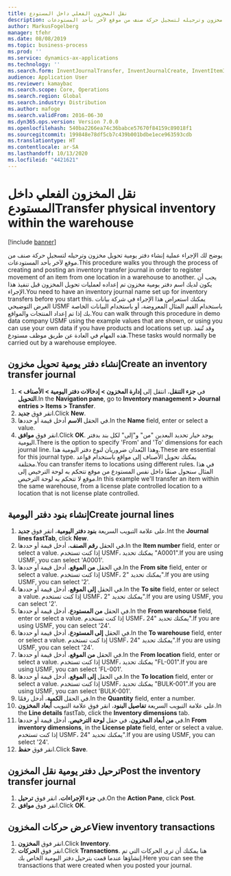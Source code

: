 ```yaml
---
title: نقل المخزون الفعلي داخل المستودع
description: يوضح لك الإجراء عملية إنشاء دفتر يومية تحويل مخزون وترحيله لتسجيل حركة صنف من موقع لآخر بأحد المستودعات.
author: MarkusFogelberg
manager: tfehr
ms.date: 08/08/2019
ms.topic: business-process
ms.prod: ''
ms.service: dynamics-ax-applications
ms.technology: ''
ms.search.form: InventJournalTransfer, InventJournalCreate, InventItemIdLookupSimple, InventLocationIdLookup, WMSLocationIdLookup, InventTrans
audience: Application User
ms.reviewer: kamaybac
ms.search.scope: Core, Operations
ms.search.region: Global
ms.search.industry: Distribution
ms.author: mafoge
ms.search.validFrom: 2016-06-30
ms.dyn365.ops.version: Version 7.0.0
ms.openlocfilehash: 540ba2266ea74c36babce57670f84159c89018f1
ms.sourcegitcommit: 199848e78df5cb7c439b001bdbe1ece963593cdb
ms.translationtype: HT
ms.contentlocale: ar-SA
ms.lasthandoff: 10/13/2020
ms.locfileid: "4421621"
---
```

# <a name="transfer-physical-inventory-within-the-warehouse"></a><span data-ttu-id="8caf4-103">نقل المخزون الفعلي داخل المستودع</span><span class="sxs-lookup"><span data-stu-id="8caf4-103">Transfer physical inventory within the warehouse</span></span>

[!include [banner](../../includes/banner.md)]

<span data-ttu-id="8caf4-104">يوضح لك الإجراء عملية إنشاء دفتر يومية تحويل مخزون وترحيله لتسجيل حركة صنف من موقع لآخر بأحد المستودعات.</span><span class="sxs-lookup"><span data-stu-id="8caf4-104">This procedure walks you through the process of creating and posting an inventory transfer journal in order to register movement of an item from one location in a warehouse to another.</span></span> <span data-ttu-id="8caf4-105">يجب أن يكون لديك اسم دفتر يومية مخزون تم إعداده لعمليات تحويل المخزون قبل تنفيذ هذا الإجراء.</span><span class="sxs-lookup"><span data-stu-id="8caf4-105">You need to have an inventory journal name set up for inventory transfers before you start this.</span></span> <span data-ttu-id="8caf4-106">يمكنك استعراض هذا الإجراء في شركة بيانات العرض التوضيحي USMF باستخدام القيم المثال المعروضة، أو باستخدام البيانات الخاصة بك إذا تم إعداد المنتجات والمواقع.</span><span class="sxs-lookup"><span data-stu-id="8caf4-106">You can walk through this procedure in demo data company USMF using the example values that are shown, or using you can use your own data if you have products and locations set up.</span></span> <span data-ttu-id="8caf4-107">وقد تُنفذ هذه المهام في العادة عن طريق موظف مستودع.</span><span class="sxs-lookup"><span data-stu-id="8caf4-107">These tasks would normally be carried out by a warehouse employee.</span></span>


## <a name="create-an-inventory-transfer-journal"></a><span data-ttu-id="8caf4-108">إنشاء دفتر يومية تحويل مخزون</span><span class="sxs-lookup"><span data-stu-id="8caf4-108">Create an inventory transfer journal</span></span>
1. <span data-ttu-id="8caf4-109">في **جزء التنقل**، انتقل إلى **إدارة المخزون > إدخالات دفتر اليومية > الأصناف > التحويل**.</span><span class="sxs-lookup"><span data-stu-id="8caf4-109">In the **Navigation pane**, go to **Inventory management > Journal entries > Items > Transfer**.</span></span>
2. <span data-ttu-id="8caf4-110">انقر فوق **جديد**.</span><span class="sxs-lookup"><span data-stu-id="8caf4-110">Click **New**.</span></span>
3. <span data-ttu-id="8caf4-111">في الحقل **الاسم** أدخل قيمة أو حددها.</span><span class="sxs-lookup"><span data-stu-id="8caf4-111">In the **Name** field, enter or select a value.</span></span>
4. <span data-ttu-id="8caf4-112">انقر فوق **موافق**.</span><span class="sxs-lookup"><span data-stu-id="8caf4-112">Click **OK**.</span></span> <span data-ttu-id="8caf4-113">يوجد خيار تحديد البعدين "من" و"إلى" لكل بند بدفتر اليومية.</span><span class="sxs-lookup"><span data-stu-id="8caf4-113">There is the option to specify 'From' and 'To' dimensions for each journal line.</span></span> <span data-ttu-id="8caf4-114">وهذا البُعدان ضروريان لنوع دفتر اليومية هذا.</span><span class="sxs-lookup"><span data-stu-id="8caf4-114">These are essential for this journal type.</span></span> <span data-ttu-id="8caf4-115">يمكنك تحويل الأصناف إلى مواقع باستخدام قواعد مختلفة.</span><span class="sxs-lookup"><span data-stu-id="8caf4-115">You can transfer items to locations using different rules.</span></span> <span data-ttu-id="8caf4-116">في هذا المثال سنحول صنفًا داخل نفس المستودع من موقع تتحكم به لوحة الترخيص إلى موقع لا تتحكم به لوحة الترخيص.</span><span class="sxs-lookup"><span data-stu-id="8caf4-116">In this example we'll transfer an item within the same warehouse, from a license plate controlled location to a location that is not license plate controlled.</span></span>   

## <a name="create-journal-lines"></a><span data-ttu-id="8caf4-117">إنشاء بنود دفتر اليومية</span><span class="sxs-lookup"><span data-stu-id="8caf4-117">Create journal lines</span></span>
1. <span data-ttu-id="8caf4-118">على علامة التبويب السريعة **بنود دفتر اليومية**، انقر فوق **جديد**.</span><span class="sxs-lookup"><span data-stu-id="8caf4-118">Int the **Journal lines fastTab**, click **New**.</span></span>
2. <span data-ttu-id="8caf4-119">في الحقل **رقم الصنف**، أدخل قيمة أو حددها.</span><span class="sxs-lookup"><span data-stu-id="8caf4-119">In the **Item number** field, enter or select a value.</span></span> <span data-ttu-id="8caf4-120">إذا كنت تستخدم USMF، يمكنك تحديد "A0001".</span><span class="sxs-lookup"><span data-stu-id="8caf4-120">If you are using USMF, you can select 'A0001'.</span></span>  
3. <span data-ttu-id="8caf4-121">في الحقل **من الموقع**، أدخل قيمة أو حددها.</span><span class="sxs-lookup"><span data-stu-id="8caf4-121">In the **From site** field, enter or select a value.</span></span> <span data-ttu-id="8caf4-122">إذا كنت تستخدم USMF، يمكنك تحديد "2".</span><span class="sxs-lookup"><span data-stu-id="8caf4-122">If you are using USMF, you can select '2'.</span></span>  
4. <span data-ttu-id="8caf4-123">في الحقل **إلى الموقع**، أدخل قيمة أو حددها.</span><span class="sxs-lookup"><span data-stu-id="8caf4-123">In the **To site** field, enter or select a value.</span></span> <span data-ttu-id="8caf4-124">إذا كنت تستخدم USMF، يمكنك تحديد "2".</span><span class="sxs-lookup"><span data-stu-id="8caf4-124">If you are using USMF, you can select '2'.</span></span>  
5. <span data-ttu-id="8caf4-125">في الحقل **من المستودع**، أدخل قيمة أو حددها.</span><span class="sxs-lookup"><span data-stu-id="8caf4-125">In the **From warehouse** field, enter or select a value.</span></span> <span data-ttu-id="8caf4-126">إذا كنت تستخدم USMF، يمكنك تحديد "24".</span><span class="sxs-lookup"><span data-stu-id="8caf4-126">If you are using USMF, you can select '24'.</span></span>  
6. <span data-ttu-id="8caf4-127">في الحقل **إلى المستودع**، أدخل قيمة أو حددها.</span><span class="sxs-lookup"><span data-stu-id="8caf4-127">In the **To warehouse** field, enter or select a value.</span></span> <span data-ttu-id="8caf4-128">إذا كنت تستخدم USMF، يمكنك تحديد "24".</span><span class="sxs-lookup"><span data-stu-id="8caf4-128">If you are using USMF, you can select '24'.</span></span>  
7. <span data-ttu-id="8caf4-129">في الحقل **من الموقع‬**، أدخل قيمة أو حددها.</span><span class="sxs-lookup"><span data-stu-id="8caf4-129">In the **From location** field, enter or select a value.</span></span> <span data-ttu-id="8caf4-130">إذا كنت تستخدم USMF، يمكنك تحديد "FL-001".</span><span class="sxs-lookup"><span data-stu-id="8caf4-130">If you are using USMF, you can select 'FL-001'.</span></span>  
8. <span data-ttu-id="8caf4-131">في الحقل **إلى الموقع‬**، أدخل قيمة أو حددها.</span><span class="sxs-lookup"><span data-stu-id="8caf4-131">In the **To location** field, enter or select a value.</span></span> <span data-ttu-id="8caf4-132">إذا كنت تستخدم USMF، يمكنك تحديد "BULK-001".</span><span class="sxs-lookup"><span data-stu-id="8caf4-132">If you are using USMF, you can select 'BULK-001'.</span></span>  
9. <span data-ttu-id="8caf4-133">في الحقل **الكمية**، أدخل رقمًا.</span><span class="sxs-lookup"><span data-stu-id="8caf4-133">In the **Quantity** field, enter a number.</span></span>
10. <span data-ttu-id="8caf4-134">على علامة التبويب السريعة **تفاصيل البنود**، انقر فوق علامة التبويب **أبعاد المخزون**.</span><span class="sxs-lookup"><span data-stu-id="8caf4-134">In the **Line details** fastTab, click the **Inventory dimensions** tab.</span></span>
11. <span data-ttu-id="8caf4-135">في **من أبعاد المخزون**، في حقل **لوحة الترخيص**، أدخل قيمة أو حددها.</span><span class="sxs-lookup"><span data-stu-id="8caf4-135">In **From inventory dimensions**, in the **License plate** field, enter or select a value.</span></span> <span data-ttu-id="8caf4-136">إذا كنت تستخدم USMF، يمكنك تحديد "24".</span><span class="sxs-lookup"><span data-stu-id="8caf4-136">If you are using USMF, you can select '24'.</span></span>  
12. <span data-ttu-id="8caf4-137">انقر فوق **حفظ**.</span><span class="sxs-lookup"><span data-stu-id="8caf4-137">Click **Save**.</span></span>

## <a name="post-the-inventory-transfer-journal"></a><span data-ttu-id="8caf4-138">ترحيل دفتر يومية نقل المخزون</span><span class="sxs-lookup"><span data-stu-id="8caf4-138">Post the inventory transfer journal</span></span>
1. <span data-ttu-id="8caf4-139">في **جزء الإجراءات**، انقر فوق **ترحيل**.</span><span class="sxs-lookup"><span data-stu-id="8caf4-139">On the **Action Pane**, click **Post**.</span></span>
2. <span data-ttu-id="8caf4-140">انقر فوق **موافق**.</span><span class="sxs-lookup"><span data-stu-id="8caf4-140">Click **OK**.</span></span>

## <a name="view-inventory-transactions"></a><span data-ttu-id="8caf4-141">عرض حركات المخزون</span><span class="sxs-lookup"><span data-stu-id="8caf4-141">View inventory transactions</span></span>
1. <span data-ttu-id="8caf4-142">انقر فوق **المخزون**.</span><span class="sxs-lookup"><span data-stu-id="8caf4-142">Click **Inventory**.</span></span>
2. <span data-ttu-id="8caf4-143">انقر فوق **الحركات**.</span><span class="sxs-lookup"><span data-stu-id="8caf4-143">Click **Transactions**.</span></span> <span data-ttu-id="8caf4-144">هنا يمكنك أن ترى الحركات التي تم إنشاؤها عندما قمت بترحيل دفتر اليومية الخاص بك.</span><span class="sxs-lookup"><span data-stu-id="8caf4-144">Here you can see the transactions that were created when you posted your journal.</span></span>  

